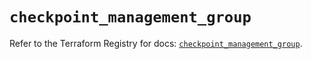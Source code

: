 # `checkpoint_management_group`

Refer to the Terraform Registry for docs: [`checkpoint_management_group`](https://registry.terraform.io/providers/checkpointsw/checkpoint/2.11.0/docs/resources/management_group).
